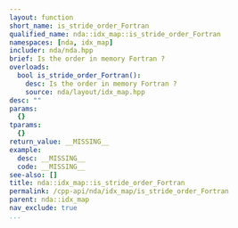 ```yaml
---
layout: function
short_name: is_stride_order_Fortran
qualified_name: nda::idx_map::is_stride_order_Fortran
namespaces: [nda, idx_map]
includer: nda/nda.hpp
brief: Is the order in memory Fortran ?
overloads:
  bool is_stride_order_Fortran():
    desc: Is the order in memory Fortran ?
    source: nda/layout/idx_map.hpp
desc: ""
params:
  {}
tparams:
  {}
return_value: __MISSING__
example:
  desc: __MISSING__
  code: __MISSING__
see-also: []
title: nda::idx_map::is_stride_order_Fortran
permalink: /cpp-api/nda/idx_map/is_stride_order_Fortran
parent: nda::idx_map
nav_exclude: true
...
```



